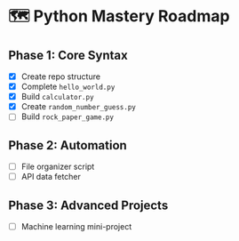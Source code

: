 # 🗺️ Python Mastery Roadmap  

## Phase 1: Core Syntax
- [x] Create repo structure  
- [x] Complete `hello_world.py`
- [x] Build `calculator.py`
- [x] Create `random_number_guess.py`
- [ ] Build `rock_paper_game.py`

## Phase 2: Automation  
- [ ] File organizer script  
- [ ] API data fetcher  

## Phase 3: Advanced Projects  
- [ ] Machine learning mini-project  